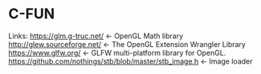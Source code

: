 # C-FUN

Links:
https://glm.g-truc.net/ <- OpenGL Math library
http://glew.sourceforge.net/ <- The OpenGL Extension Wrangler Library
https://www.glfw.org/ <- GLFW multi-platform library for OpenGL.
https://github.com/nothings/stb/blob/master/stb_image.h <- Image loader
